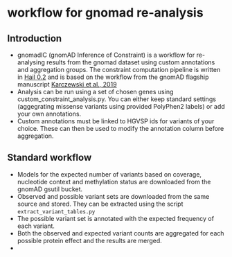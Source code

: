 # workflow for gnomad re-analysis
## Introduction
* gnomadIC (gnomAD Inference of Constraint) is a workflow for re-analysing results from the gnomad dataset using custom annotations and aggregation groups.
The constraint computation pipeline is written in [Hail 0.2](https://hail.is) and is based on the workflow from the gnomAD flagship manuscript [Karczewski et al., 2019](https://www.biorxiv.org/content/10.1101/531210v2)
* Analysis can be run using a set of chosen genes using custom_constraint_analysis.py. You can either keep standard settings (aggegrating missense variants using provided PolyPhen2 labels) or add your own annotations.
* Custom annotations must be linked to HGVSP ids for variants of your choice. These can then be used to modify the annotation column before aggregation.

## Standard workflow
* Models for the expected number of variants based on coverage, nucleotide context and methylation status are downloaded from the gnomAD gsutil bucket.
* Observed and possible variant sets are downloaded from the same source and stored. They can be extracted using the script `extract_variant_tables.py`
* The possible variant set is annotated with the expected frequency of each variant.
* Both the observed and expected variant counts are aggregated for each possible protein effect and the results are merged.
* 
